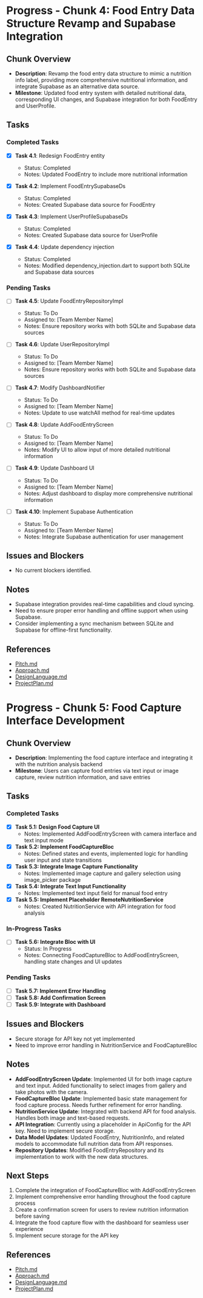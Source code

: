 # Progress - Chunk 4: Food Entry Data Structure Revamp and Supabase Integration

## Chunk Overview

- **Description**: Revamp the food entry data structure to mimic a nutrition info label, providing more comprehensive nutritional information, and integrate Supabase as an alternative data source.
- **Milestone**: Updated food entry system with detailed nutritional data, corresponding UI changes, and Supabase integration for both FoodEntry and UserProfile.

## Tasks

### Completed Tasks

- [x] **Task 4.1**: Redesign FoodEntry entity
  - Status: Completed
  - Notes: Updated FoodEntry to include more nutritional information

- [x] **Task 4.2**: Implement FoodEntrySupabaseDs
  - Status: Completed
  - Notes: Created Supabase data source for FoodEntry

- [x] **Task 4.3**: Implement UserProfileSupabaseDs
  - Status: Completed
  - Notes: Created Supabase data source for UserProfile

- [x] **Task 4.4**: Update dependency injection
  - Status: Completed
  - Notes: Modified dependency_injection.dart to support both SQLite and Supabase data sources

### Pending Tasks

- [ ] **Task 4.5**: Update FoodEntryRepositoryImpl
  - Status: To Do
  - Assigned to: [Team Member Name]
  - Notes: Ensure repository works with both SQLite and Supabase data sources

- [ ] **Task 4.6**: Update UserRepositoryImpl
  - Status: To Do
  - Assigned to: [Team Member Name]
  - Notes: Ensure repository works with both SQLite and Supabase data sources

- [ ] **Task 4.7**: Modify DashboardNotifier
  - Status: To Do
  - Assigned to: [Team Member Name]
  - Notes: Update to use watchAll method for real-time updates

- [ ] **Task 4.8**: Update AddFoodEntryScreen
  - Status: To Do
  - Assigned to: [Team Member Name]
  - Notes: Modify UI to allow input of more detailed nutritional information

- [ ] **Task 4.9**: Update Dashboard UI
  - Status: To Do
  - Assigned to: [Team Member Name]
  - Notes: Adjust dashboard to display more comprehensive nutritional information

- [ ] **Task 4.10**: Implement Supabase Authentication
  - Status: To Do
  - Assigned to: [Team Member Name]
  - Notes: Integrate Supabase authentication for user management

## Issues and Blockers

- No current blockers identified.

## Notes

- Supabase integration provides real-time capabilities and cloud syncing.
- Need to ensure proper error handling and offline support when using Supabase.
- Consider implementing a sync mechanism between SQLite and Supabase for offline-first functionality.

## References

- [Pitch.md](./Pitch.md)
- [Approach.md](./Approach.md)
- [DesignLanguage.md](./DesignLanguage.md)
- [ProjectPlan.md](./ProjectPlan.md)

# Progress - Chunk 5: Food Capture Interface Development

## Chunk Overview

- **Description**: Implementing the food capture interface and integrating it with the nutrition analysis backend
- **Milestone**: Users can capture food entries via text input or image capture, review nutrition information, and save entries

## Tasks

### Completed Tasks

- [x] **Task 5.1: Design Food Capture UI**
  - Notes: Implemented AddFoodEntryScreen with camera interface and text input mode
- [x] **Task 5.2: Implement FoodCaptureBloc**
  - Notes: Defined states and events, implemented logic for handling user input and state transitions
- [x] **Task 5.3: Integrate Image Capture Functionality**
  - Notes: Implemented image capture and gallery selection using image_picker package
- [x] **Task 5.4: Integrate Text Input Functionality**
  - Notes: Implemented text input field for manual food entry
- [x] **Task 5.5: Implement Placeholder RemoteNutritionService**
  - Notes: Created NutritionService with API integration for food analysis

### In-Progress Tasks

- [ ] **Task 5.6: Integrate Bloc with UI**
  - Status: In Progress
  - Notes: Connecting FoodCaptureBloc to AddFoodEntryScreen, handling state changes and UI updates

### Pending Tasks

- [ ] **Task 5.7: Implement Error Handling**
- [ ] **Task 5.8: Add Confirmation Screen**
- [ ] **Task 5.9: Integrate with Dashboard**

## Issues and Blockers

- Secure storage for API key not yet implemented
- Need to improve error handling in NutritionService and FoodCaptureBloc

## Notes

- **AddFoodEntryScreen Update**: Implemented UI for both image capture and text input. Added functionality to select images from gallery and take photos with the camera.
- **FoodCaptureBloc Update**: Implemented basic state management for food capture process. Needs further refinement for error handling.
- **NutritionService Update**: Integrated with backend API for food analysis. Handles both image and text-based requests.
- **API Integration**: Currently using a placeholder in ApiConfig for the API key. Need to implement secure storage.
- **Data Model Updates**: Updated FoodEntry, NutritionInfo, and related models to accommodate full nutrition data from API responses.
- **Repository Updates**: Modified FoodEntryRepository and its implementation to work with the new data structures.

## Next Steps

1. Complete the integration of FoodCaptureBloc with AddFoodEntryScreen
2. Implement comprehensive error handling throughout the food capture process
3. Create a confirmation screen for users to review nutrition information before saving
4. Integrate the food capture flow with the dashboard for seamless user experience
5. Implement secure storage for the API key

## References

- [Pitch.md](./Pitch.md)
- [Approach.md](./Approach.md)
- [DesignLanguage.md](./DesignLanguage.md)
- [ProjectPlan.md](./ProjectPlan.md)